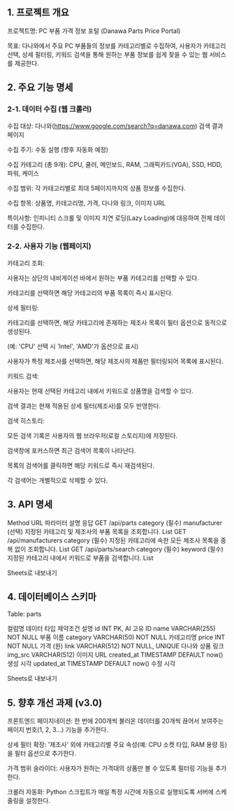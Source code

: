 ## 1. 프로젝트 개요
프로젝트명: PC 부품 가격 정보 포털 (Danawa Parts Price Portal)

목표: 다나와에서 주요 PC 부품들의 정보를 카테고리별로 수집하여, 사용자가 카테고리 선택, 상세 필터링, 키워드 검색을 통해 원하는 부품 정보를 쉽게 찾을 수 있는 웹 서비스를 제공한다.

## 2. 주요 기능 명세
### 2-1. 데이터 수집 (웹 크롤러)
수집 대상: 다나와(https://www.google.com/search?q=danawa.com) 검색 결과 페이지

수집 주기: 수동 실행 (향후 자동화 예정)

수집 카테고리 (총 9개): CPU, 쿨러, 메인보드, RAM, 그래픽카드(VGA), SSD, HDD, 파워, 케이스

수집 범위: 각 카테고리별로 최대 5페이지까지의 상품 정보를 수집한다.

수집 항목: 상품명, 카테고리명, 가격, 다나와 링크, 이미지 URL

특이사항: 인피니티 스크롤 및 이미지 지연 로딩(Lazy Loading)에 대응하여 전체 데이터를 수집한다.

### 2-2. 사용자 기능 (웹페이지)
카테고리 조회:

사용자는 상단의 내비게이션 바에서 원하는 부품 카테고리를 선택할 수 있다.

카테고리를 선택하면 해당 카테고리의 부품 목록이 즉시 표시된다.

상세 필터링:

카테고리를 선택하면, 해당 카테고리에 존재하는 제조사 목록이 필터 옵션으로 동적으로 생성된다.

(예: 'CPU' 선택 시 'Intel', 'AMD'가 옵션으로 표시)

사용자가 특정 제조사를 선택하면, 해당 제조사의 제품만 필터링되어 목록에 표시된다.

키워드 검색:

사용자는 현재 선택된 카테고리 내에서 키워드로 상품명을 검색할 수 있다.

검색 결과는 현재 적용된 상세 필터(제조사)를 모두 반영한다.

검색 히스토리:

모든 검색 기록은 사용자의 웹 브라우저(로컬 스토리지)에 저장된다.

검색창에 포커스하면 최근 검색어 목록이 나타난다.

목록의 검색어를 클릭하면 해당 키워드로 즉시 재검색된다.

각 검색어는 개별적으로 삭제할 수 있다.

## 3. API 명세
Method	URL	파라미터	설명	응답
GET	/api/parts	category (필수) manufacturer (선택)	지정된 카테고리 및 제조사의 부품 목록을 조회합니다.	List<Part>
GET	/api/manufacturers	category (필수)	지정된 카테고리에 속한 모든 제조사 목록을 중복 없이 조회합니다.	List<String>
GET	/api/parts/search	category (필수) keyword (필수)	지정된 카테고리 내에서 키워드로 부품을 검색합니다.	List<Part>

Sheets로 내보내기
## 4. 데이터베이스 스키마
Table: parts

컬럼명	데이터 타입	제약조건	설명
id	INT	PK, AI	고유 ID
name	VARCHAR(255)	NOT NULL	부품 이름
category	VARCHAR(50)	NOT NULL	카테고리명
price	INT	NOT NULL	가격 (원)
link	VARCHAR(512)	NOT NULL, UNIQUE	다나와 상품 링크
img_src	VARCHAR(512)		이미지 URL
created_at	TIMESTAMP	DEFAULT now()	생성 시각
updated_at	TIMESTAMP	DEFAULT now()	수정 시각

Sheets로 내보내기
## 5. 향후 개선 과제 (v3.0)
프론트엔드 페이지네이션: 한 번에 200개씩 불러온 데이터를 20개씩 끊어서 보여주는 페이지 번호(1, 2, 3...) 기능을 추가한다.

상세 필터 확장: '제조사' 외에 카테고리별 주요 속성(예: CPU 소켓 타입, RAM 용량 등)을 필터 옵션으로 추가한다.

가격 범위 슬라이더: 사용자가 원하는 가격대의 상품만 볼 수 있도록 필터링 기능을 추가한다.

크롤러 자동화: Python 스크립트가 매일 특정 시간에 자동으로 실행되도록 서버에 스케줄링을 설정한다.